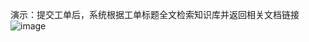 演示：提交工单后，系统根据工单标题全文检索知识库并返回相关文档链接
![image](https://github.com/51reboot/devops6/blob/master/lesson12/a_fish2018/demo.gif)
